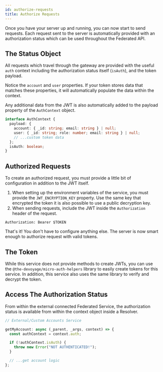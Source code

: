 ```yaml
---
id: authorize-requests
title: Authorize Requests
---
```


Once you have your server up and running, you can now start to send requests. Each request sent to the server is automatically provided with an authorization status which can be used throughout the Federated API.

## The Status Object

All requests which travel through the gateway are provided with the useful `auth` context including the authorization status itself (`isAuth`), and the token payload.

Notice the `account` and `user` properties. If your token stores data that matches these properties, it will automatically populate the data within the context.

Any additional data from the JWT is also automatically added to the payload property of the `AuthContext` object.

```ts
interface AuthContext {
  payload: {
    account: { _id: string; email: string } | null;
    user: { _id: string; role: number; email: string } | null;
    // ...custom token data
  };
  isAuth: boolean;
}
```

## Authorized Requests

To create an authorized request, you must provide a little bit of configuration in addition to the JWT itself.

1. When setting up the environment variables of the service, you must provide the `JWT_ENCRYPTION_KEY` property. Use the same key that encrypted the token it is also possible to use a public decryption key.
2. When sending requests, include the JWT inside the `Authorization` header of the request.

```
Authorization: Bearer $TOKEN
```

That's it! You don't have to configure anything else. The server is now smart enough to authorize request with valid tokens.

## The Token

While this service does not provide methods to create JWTs, you can use the `@the-devoyage/micro-auth-helpers` library to easily create tokens for this service. In addition, this service also uses the same library to verify and decrypt the token.

## Access The Authorization Status

From within the external connected Federated Service, the authorization status is available from within the context object inside a Resolver.

```ts
// External/Custom Accounts Service

getMyAccount: async (_parent, _args, context) => {
  const authContext = context.auth;

  if (!authContext.isAuth) {
    throw new Error("NOT AUTHENTICATED!");
  }

  // ...get account logic
};
```
